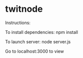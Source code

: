 twitnode
========

Instructions:

To install dependencies: npm install 

To launch server: node server.js

Go to localhost:3000 to view
